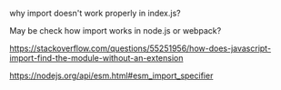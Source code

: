 why import doesn't work properly in index.js?

May be check how import works in node.js or webpack?

https://stackoverflow.com/questions/55251956/how-does-javascript-import-find-the-module-without-an-extension

https://nodejs.org/api/esm.html#esm_import_specifier
